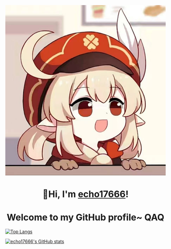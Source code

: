 
<p align="center">
  <a href="https://github.com/echo17666"><img src="./klee.jpg" ></a>
</p>

<h1 align="center">👋Hi, I'm <a href="https://github.com/echo17666">echo17666</a>!</h1>
<h1 align="center">Welcome to my GitHub profile~ QAQ</h1>


<p align="center">

[![Top Langs](https://github-readme-stats.vercel.app/api/top-langs/?username=echo17666)](https://github.com/echo17666/github-readme-stats)

</p>
<p align="center">

[![echo17666's GitHub stats](https://github-readme-stats.vercel.app/api?username=echo17666)](https://github.com/echo17666/github-readme-stats)

</p>